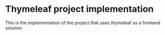 # Thymeleaf project implementation

This is the implementation of the project that uses thymeleaf as a frontend solution
